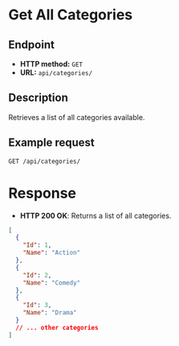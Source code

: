 # Get All Categories

## Endpoint

* **HTTP method:** `GET`
* **URL:** `api/categories/`

## Description

Retrieves a list of all categories available.

## Example request

```http
GET /api/categories/
```

# Response

* **HTTP 200 OK**: Returns a list of all categories.

```json
[
  {
    "Id": 1,
    "Name": "Action"
  },
  {
    "Id": 2,
    "Name": "Comedy"
  },
  {
    "Id": 3,
    "Name": "Drama"
  }
  // ... other categories
]
```
